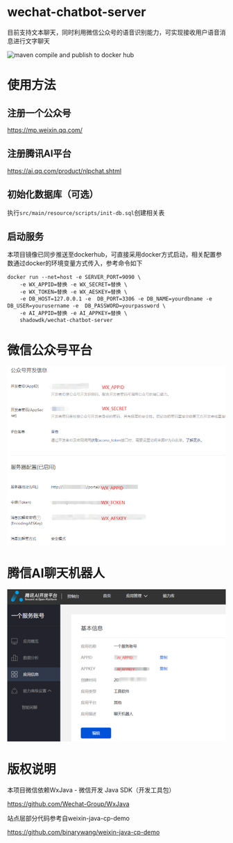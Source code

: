 # wechat-chatbot-server
目前支持文本聊天，同时利用微信公众号的语音识别能力，可实现接收用户语音消息进行文字聊天

![maven compile and publish to docker hub](https://github.com/liuhe36/wechat-chatbot-server/workflows/maven%20compile%20and%20publish%20to%20docker%20hub/badge.svg)

# 使用方法

## 注册一个公众号
https://mp.weixin.qq.com/

## 注册腾讯AI平台
https://ai.qq.com/product/nlpchat.shtml

## 初始化数据库（可选）
执行`src/main/resource/scripts/init-db.sql`创建相关表

## 启动服务
本项目镜像已同步推送至dockerhub，可直接采用docker方式启动，相关配置参数通过docker的环境变量方式传入，参考命令如下
```
docker run --net=host -e SERVER_PORT=9090 \
    -e WX_APPID=替换 -e WX_SECRET=替换 \
    -e WX_TOKEN=替换 -e WX_AESKEY=替换 \
    -e DB_HOST=127.0.0.1 -e  DB_PORT=3306 -e DB_NAME=yourdbname -e  DB_USER=yourusername -e  DB_PASSWORD=yourpassword \
    -e AI_APPID=替换 -e AI_APPKEY=替换 \
    shadowdk/wechat-chatbot-server
```

# 微信公众号平台

![微信公众平台配置](https://raw.githubusercontent.com/liuhe36/resource/master/wechat-chatbot-server/images/wechat-config.png)

# 腾信AI聊天机器人

![腾讯AI配置](https://raw.githubusercontent.com/liuhe36/resource/master/wechat-chatbot-server/images/tencent-ai-config.png)

# 版权说明

本项目微信依赖WxJava - 微信开发 Java SDK（开发工具包）

https://github.com/Wechat-Group/WxJava

站点层部分代码参考自weixin-java-cp-demo

https://github.com/binarywang/weixin-java-cp-demo